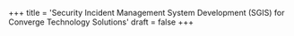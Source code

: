 +++
title = 'Security Incident Management System Development (SGIS) for Converge Technology Solutions'
draft = false
+++


